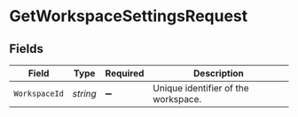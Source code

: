 # GetWorkspaceSettingsRequest


## Fields

| Field                               | Type                                | Required                            | Description                         |
| ----------------------------------- | ----------------------------------- | ----------------------------------- | ----------------------------------- |
| `WorkspaceId`                       | *string*                            | :heavy_minus_sign:                  | Unique identifier of the workspace. |